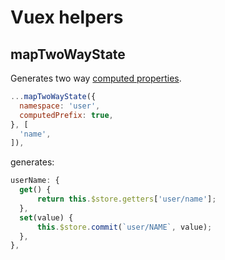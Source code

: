 # Vuex helpers

## mapTwoWayState

Generates two way [computed properties](https://vuejs.org/v2/guide/computed.html#Computed-Setter).

```javascript
...mapTwoWayState({
  namespace: 'user',
  computedPrefix: true,
}, [
  'name',
]),
```

generates:

```javascript
userName: {
  get() {
      return this.$store.getters['user/name'];
  },
  set(value) {
      this.$store.commit(`user/NAME`, value);
  },
},
```